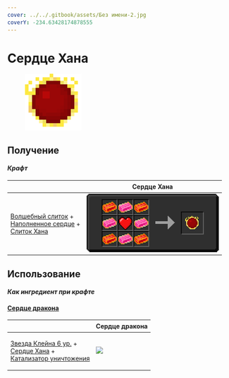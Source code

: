 ```yaml
---
cover: ../../.gitbook/assets/Без имени-2.jpg
coverY: -234.63428174878555
---
```


# Сердце Хана

<figure><img src="../../.gitbook/assets/red_128.png" alt=""><figcaption></figcaption></figure>

## Получение

#### _Крафт_

| ㅤ                                                                                                                                                     |  Сердце Хана                       |
| ----------------------------------------------------------------------------------------------------------------------------------------------------- | ---------------------------------- |
| <p><a href="fairy_ingot.md">Волшебный слиток</a> +<br><a href="heart.md">Наполненное сердце</a> +<br><a href="red_aurum_ingot.md">Слиток Хана</a></p> | ![](../../.gitbook/assets/red.png) |

## Использование

#### _Как ингредиент при крафте_

#### [Сердце дракона](dragon_heart.md)

| ㅤ                                                                                                                                                                 |  Сердце дракона                              |
| ----------------------------------------------------------------------------------------------------------------------------------------------------------------- | -------------------------------------------- |
| <p><a href="klein_star_6.md">Звезда Клейна 6 ур.</a> +<br><a href="red.md">Сердце Хана</a> +<br><a href="destruction_catalyst.md">Катализатор уничтожения</a></p> | ![](../../.gitbook/assets/dragon\_heart.png) |

